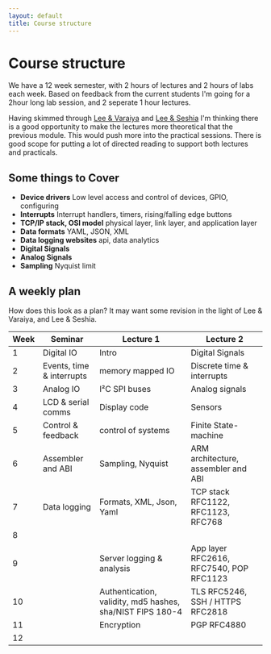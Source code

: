 ```yaml
---
layout: default
title: Course structure
---
```


# Course structure
We have a 12 week semester, with 2 hours of lectures and 2 hours of labs each week.  Based on feedback from the current students I'm going for a 2hour long lab session, and 2 seperate 1 hour lectures.

Having skimmed through [Lee & Varaiya](http://leevaraiya.org/) and [Lee & Seshia](http://leeseshia.org/) I'm thinking there is a good opportunity to make the lectures more theoretical that the previous module.   This would push more into the practical sessions.  There is good scope for putting a lot of directed reading to support both lectures and practicals.

## Some things to Cover
* **Device drivers** Low level access and control of devices, GPIO, configuring
* **Interrupts** Interrupt handlers, timers, rising/falling edge buttons
* **TCP/IP stack, OSI model** physical layer, link layer, and application layer
* **Data formats** YAML, JSON, XML
* **Data logging websites** api, data analytics
* **Digital Signals**
* **Analog Signals**
* **Sampling** Nyquist limit

## A  weekly plan
How does this look as a plan?
It may want some revision in the light of Lee & Varaiya, and Lee & Seshia.

| Week | Seminar | Lecture 1 | Lecture 2|
| -- | --- | --- | --- |
| 1 | Digital IO | Intro | Digital Signals|
| 2 | Events, time & interrupts | memory mapped IO | Discrete time & interrupts|
| 3 | Analog IO  | I²C SPI buses | Analog signals|
| 4 | LCD & serial comms | Display code | Sensors |
| 5 | Control & feedback | control of systems | Finite State-machine |
| 6 | Assembler and ABI | Sampling, Nyquist| ARM architecture, assembler and ABI|
| 7 | Data logging | Formats, XML, Json, Yaml | TCP stack RFC1122, RFC1123, RFC768|
| 8|
| 9  | | Server logging & analysis | App layer RFC2616, RFC7540, POP RFC1123|
| 10 | | Authentication, validity, md5 hashes, sha/NIST FIPS 180-4 | TLS RFC5246, SSH / HTTPS RFC2818|
| 11 | | Encryption | PGP RFC4880|
| 12
